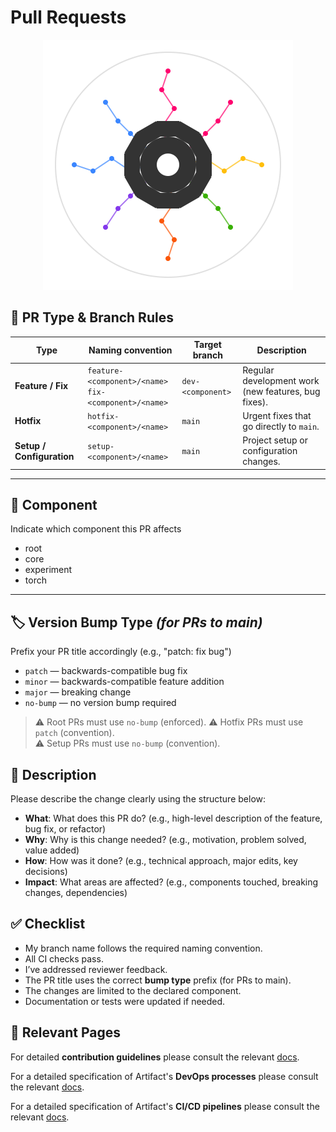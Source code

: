 # Pull Requests

<p align="center">
  <img src="../../assets/artifact_ml_logo.svg" width="400" alt="Artifact-ML Logo">
</p>

## 📌 PR Type & Branch Rules

| Type                     | Naming convention                                   | Target branch            | Description                                               |
|---------------------------|----------------------------------------------------|--------------------------|-----------------------------------------------------------|
| **Feature / Fix**         | `feature-<component>/<name>`<br>`fix-<component>/<name>` | `dev-<component>`        | Regular development work (new features, bug fixes).        |
| **Hotfix**                | `hotfix-<component>/<name>`                         | `main`                   | Urgent fixes that go directly to `main`.                   |
| **Setup / Configuration** | `setup-<component>/<name>`                          | `main` | Project setup or configuration changes.                   |


---

## 🧭 Component

Indicate which component this PR affects

- root
- core
- experiment
- torch

---

## 🏷️ Version Bump Type *(for PRs to main)*

Prefix your PR title accordingly (e.g., "patch: fix bug")
- `patch` — backwards-compatible bug fix  
- `minor` — backwards-compatible feature addition  
- `major` — breaking change  
- `no-bump` — no version bump required

> ⚠️ Root PRs must use `no-bump` (enforced).
> ⚠️ Hotfix PRs must use `patch` (convention).  
> ⚠️ Setup PRs must use `no-bump` (convention).


## 🧪 Description

Please describe the change clearly using the structure below:

- **What**: What does this PR do? (e.g., high-level description of the feature, bug fix, or refactor)  
- **Why**: Why is this change needed? (e.g., motivation, problem solved, value added)  
- **How**: How was it done? (e.g., technical approach, major edits, key decisions)  
- **Impact**: What areas are affected? (e.g., components touched, breaking changes, dependencies)


## ✅ Checklist

- My branch name follows the required naming convention.  
- All CI checks pass.  
- I’ve addressed reviewer feedback.  
- The PR title uses the correct **bump type** prefix (for PRs to main).  
- The changes are limited to the declared component.  
- Documentation or tests were updated if needed.

## 🔗 Relevant Pages

For detailed **contribution guidelines** please consult the relevant [docs](contributing.md).

For a detailed specification of Artifact's **DevOps processes** please consult the relevant [docs](devops_processes.md).

For a detailed specification of Artifact's **CI/CD pipelines** please consult the relevant [docs](cicd_pipelines.md).